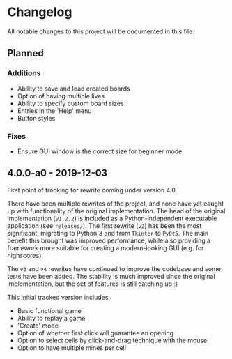 # Changelog

All notable changes to this project will be documented in this file.


## Planned

### Additions
 - Ability to save and load created boards
 - Option of having multiple lives
 - Ability to specify custom board sizes
 - Entries in the 'Help' menu
 - Button styles

### Fixes
 - Ensure GUI window is the correct size for beginner mode


## 4.0.0-a0 - 2019-12-03

First point of tracking for rewrite coming under version 4.0.

There have been multiple rewrites of the project, and none have yet caught up with functionality of the original implementation. The head of the original implementation (`v1.2.2`) is included as a Python-independent executable application (see `releases/`). The first rewrite (`v2`) has been the most significant, migrating to Python 3 and from `Tkinter` to `PyQt5`. The main benefit this brought was improved performance, while also providing a framework more suitable for creating a modern-looking GUI (e.g. for highscores).

The `v3` and `v4` rewrites have continued to improve the codebase and some tests have been added. The stability is much improved since the original implementation, but the set of features is still catching up :)

This initial tracked version includes:
 - Basic functional game
 - Ability to replay a game
 - 'Create' mode
 - Option of whether first click will guarantee an opening
 - Option to select cells by click-and-drag technique with the mouse
 - Option to have multiple mines per cell
